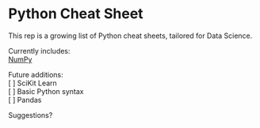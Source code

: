 # Python Cheat Sheet

This rep is a growing list of Python cheat sheets, tailored for Data Science.

Currently includes: </br>
[NumPy](https://github.com/JulianGaal/python-cheat-sheet/blob/master/numpy.md)

Future additions: </br>
[ ] SciKit Learn </br>
[ ] Basic Python syntax </br>
[ ] Pandas

Suggestions?
